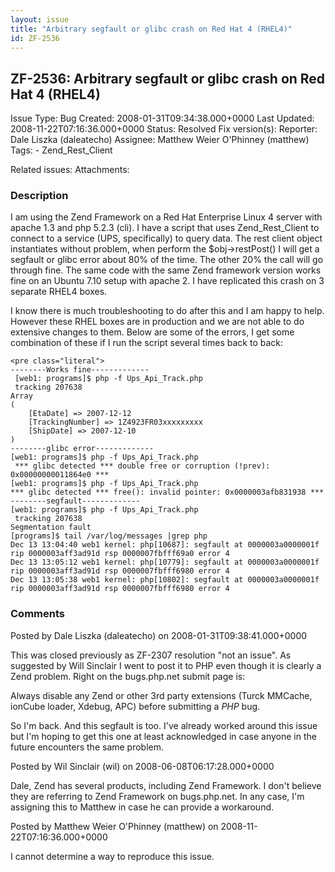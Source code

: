 ```yaml
---
layout: issue
title: "Arbitrary segfault or glibc crash on Red Hat 4 (RHEL4)"
id: ZF-2536
---
```


ZF-2536: Arbitrary segfault or glibc crash on Red Hat 4 (RHEL4)
---------------------------------------------------------------

 Issue Type: Bug Created: 2008-01-31T09:34:38.000+0000 Last Updated: 2008-11-22T07:16:36.000+0000 Status: Resolved Fix version(s): 
 Reporter:  Dale Liszka (daleatecho)  Assignee:  Matthew Weier O'Phinney (matthew)  Tags: - Zend\_Rest\_Client
 
 Related issues: 
 Attachments: 
### Description

I am using the Zend Framework on a Red Hat Enterprise Linux 4 server with apache 1.3 and php 5.2.3 (cli). I have a script that uses Zend\_Rest\_Client to connect to a service (UPS, specifically) to query data. The rest client object instantiates without problem, when perform the $obj->restPost() I will get a segfault or glibc error about 80% of the time. The other 20% the call will go through fine. The same code with the same Zend framework version works fine on an Ubuntu 7.10 setup with apache 2. I have replicated this crash on 3 separate RHEL4 boxes.

I know there is much troubleshooting to do after this and I am happy to help. However these RHEL boxes are in production and we are not able to do extensive changes to them. Below are some of the errors, I get some combination of these if I run the script several times back to back:

 
    <pre class="literal"> 
    --------Works fine-------------
     [web1: programs]$ php -f Ups_Api_Track.php
     tracking 207638
    Array
    (
        [EtaDate] => 2007-12-12
        [TrackingNumber] => 1Z4923FR03xxxxxxxxx
        [ShipDate] => 2007-12-10
    )
    --------glibc error-------------
    [web1: programs]$ php -f Ups_Api_Track.php
     *** glibc detected *** double free or corruption (!prev): 0x00000000011864e0 ***
    [web1: programs]$ php -f Ups_Api_Track.php
    *** glibc detected *** free(): invalid pointer: 0x0000003afb831938 ***
    --------segfault-------------
    [web1: programs]$ php -f Ups_Api_Track.php 
     tracking 207638
    Segmentation fault
    [programs]$ tail /var/log/messages |grep php
    Dec 13 13:04:40 web1 kernel: php[10687]: segfault at 0000003a0000001f rip 0000003aff3ad91d rsp 0000007fbfff69a0 error 4
    Dec 13 13:05:12 web1 kernel: php[10779]: segfault at 0000003a0000001f rip 0000003aff3ad91d rsp 0000007fbfff6980 error 4
    Dec 13 13:05:38 web1 kernel: php[10802]: segfault at 0000003a0000001f rip 0000003aff3ad91d rsp 0000007fbfff6980 error 4


 

 

### Comments

Posted by Dale Liszka (daleatecho) on 2008-01-31T09:38:41.000+0000

This was closed previously as ZF-2307 resolution "not an issue". As suggested by Will Sinclair I went to post it to PHP even though it is clearly a Zend problem. Right on the bugs.php.net submit page is:

Always disable any Zend or other 3rd party extensions (Turck MMCache, ionCube loader, Xdebug, APC) before submitting a _PHP_ bug.

So I'm back. And this segfault is too. I've already worked around this issue but I'm hoping to get this one at least acknowledged in case anyone in the future encounters the same problem.

 

 

Posted by Wil Sinclair (wil) on 2008-06-08T06:17:28.000+0000

Dale, Zend has several products, including Zend Framework. I don't believe they are referring to Zend Framework on bugs.php.net. In any case, I'm assigning this to Matthew in case he can provide a workaround.

 

 

Posted by Matthew Weier O'Phinney (matthew) on 2008-11-22T07:16:36.000+0000

I cannot determine a way to reproduce this issue.

 

 